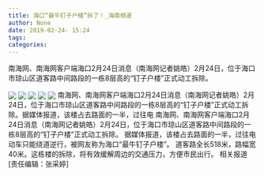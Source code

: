 ```yaml
---
title: 海口“最牛钉子户楼”拆了！_海南频道
author: None
date: 2019-02-24- 15:24
tags: 
categories: 
---
```

南海网、南海网客户端海口2月24日消息（南海网记者姚皓）2月24日，位于海口市琼山区道客路中间路段的一栋8层高的“钉子户楼”正式动工拆除。
<!-- more -->
                
<img align="center" border="0" src="http://p1.ifengimg.com/fck/2019_09/bae90d72fc04cb8_w900_h675.png" />
                
<img align="center" border="0" src="http://p2.ifengimg.com/a/2019_09/3217e2f125ed4ce_size24_w471_h265.jpg" />
            
<img align="center" border="0" src="http://p3.ifengimg.com/a/2019_09/1788c5bdd90a8c2_size23_w476_h264.jpg" />
<img align="center" border="0" src="http://p0.ifengimg.com/a/2019_09/3d00fa8c1c84449_size23_w470_h263.jpg" />
<img align="center" border="0" src="http://p2.ifengimg.com/a/2016/0810/204c433878d5cf9size1_w16_h16.png" />
南海网、南海网客户端海口2月24日消息（南海网记者姚皓）2月24日，位于海口市琼山区道客路中间路段的一栋8层高的“钉子户楼”正式动工拆除。据媒体报道，该楼占去路面的一半，过往电
南海网、南海网客户端海口2月24日消息（南海网记者姚皓）2月24日，位于海口市琼山区道客路中间路段的一栋8层高的“钉子户楼”正式动工拆除。
据媒体报道，该楼占去路面的一半，过往电动车只能绕道逆行，被网友称为海口“最牛钉子户楼”。
道客路全长518米，路幅宽40米。这栋楼的拆除，将有效缓解周边的交通压力，方便市民出行。
相关报道
[责任编辑：张采婷]
            

